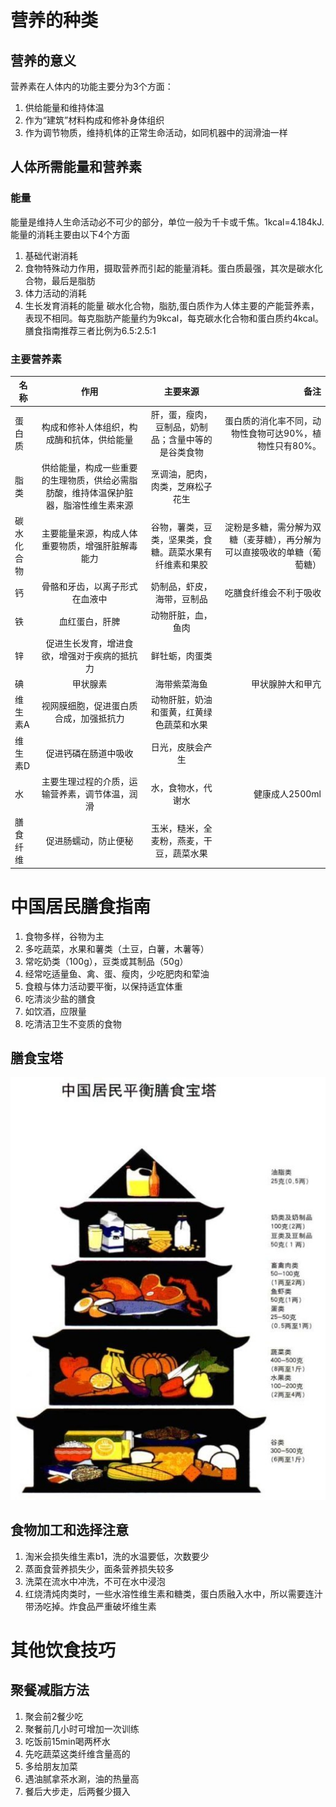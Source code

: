 # 营养的种类
## 营养的意义
营养素在人体内的功能主要分为3个方面：
1. 供给能量和维持体温
2. 作为“建筑”材料构成和修补身体组织
3. 作为调节物质，维持机体的正常生命活动，如同机器中的润滑油一样

## 人体所需能量和营养素
### 能量
能量是维持人生命活动必不可少的部分，单位一般为千卡或千焦。1kcal=4.184kJ. 能量的消耗主要由以下4个方面

1. 基础代谢消耗
2. 食物特殊动力作用，摄取营养而引起的能量消耗。蛋白质最强，其次是碳水化合物，最后是脂肪
3. 体力活动的消耗
4. 生长发育消耗的能量
碳水化合物，脂肪,蛋白质作为人体主要的产能营养素，表现不相同。每克脂肪产能量约为9kcal，每克碳水化合物和蛋白质约4kcal。膳食指南推荐三者比例为6.5:2.5:1

### 主要营养素
|名称|作用|主要来源|备注|
|---|:-------------:|:-------------:|---:|
|蛋白质|构成和修补人体组织，构成酶和抗体，供给能量|肝，蛋，瘦肉，豆制品，奶制品；含量中等的是谷类食物|蛋白质的消化率不同，动物性食物可达90%，植物性只有80%。|
|脂类|供给能量，构成一些重要的生理物质，供给必需脂肪酸，维持体温保护脏器，脂溶性维生素来源|烹调油，肥肉，肉类，芝麻松子花生|
|碳水化合物|主要能量来源，构成人体重要物质，增强肝脏解毒能力|谷物，薯类，豆类，坚果类，食糖。蔬菜水果有纤维素和果胶|淀粉是多糖，需分解为双糖（麦芽糖），再分解为可以直接吸收的单糖（葡萄糖）|
|钙|骨骼和牙齿，以离子形式在血液中|奶制品，虾皮，海带，豆制品|吃膳食纤维会不利于吸收|
|铁|血红蛋白，肝脾|动物肝脏，血，鱼肉||
|锌|促进生长发育，增进食欲，增强对于疾病的抵抗力|鲜牡蛎，肉蛋类||
|碘|甲状腺素|海带紫菜海鱼|甲状腺肿大和甲亢|
|维生素A|视网膜细胞，促进蛋白质合成，加强抵抗力|动物肝脏，奶油和蛋黄，红黄绿色蔬菜和水果||
|维生素D|促进钙磷在肠道中吸收|日光，皮肤会产生|
|水|主要生理过程的介质，运输营养素，调节体温，润滑|水，食物水，代谢水|健康成人2500ml
|膳食纤维|促进肠蠕动，防止便秘|玉米，糙米，全麦粉，燕麦，干豆，蔬菜水果|

# 中国居民膳食指南
1. 食物多样，谷物为主
2. 多吃蔬菜，水果和薯类（土豆，白薯，木薯等）
3. 常吃奶类（100g），豆类或其制品（50g）
4. 经常吃适量鱼、禽、蛋、瘦肉，少吃肥肉和荤油
5. 食粮与体力活动要平衡，以保持适宜体重
6. 吃清淡少盐的膳食
7. 如饮酒，应限量
8. 吃清洁卫生不变质的食物

## 膳食宝塔
![alt text](https://github.com/cczhong11/my-markdown/blob/master/pic/3.jpg)<br>

## 食物加工和选择注意
1. 淘米会损失维生素b1，洗的水温要低，次数要少
2. 蒸面食营养损失少，面条营养损失较多
3. 洗菜在流水中冲洗，不可在水中浸泡
4. 红烧清炖肉类时，一些水溶性维生素和糖类，蛋白质融入水中，所以需要连汁带汤吃掉。炸食品严重破坏维生素

# 其他饮食技巧
## 聚餐减脂方法
1. 聚会前2餐少吃
2. 聚餐前几小时可增加一次训练
3. 吃饭前15min喝两杯水
4. 先吃蔬菜这类纤维含量高的
5. 多给朋友加菜
6. 遇油腻拿茶水涮，油的热量高
7. 餐后大步走，后两餐少摄入
